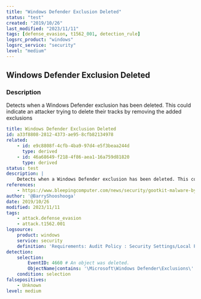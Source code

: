 ```yaml
---
title: "Windows Defender Exclusion Deleted"
status: "test"
created: "2019/10/26"
last_modified: "2023/11/11"
tags: [defense_evasion, t1562_001, detection_rule]
logsrc_product: "windows"
logsrc_service: "security"
level: "medium"
---
```


## Windows Defender Exclusion Deleted

### Description

Detects when a Windows Defender exclusion has been deleted. This could indicate an attacker trying to delete their tracks by removing the added exclusions


```yml
title: Windows Defender Exclusion Deleted
id: a33f8808-2812-4373-ae95-8cfb82134978
related:
    - id: e9c8808f-4cfb-4ba9-97d4-e5f3beaa244d
      type: derived
    - id: 46a68649-f218-4f86-aea1-16a759d81820
      type: derived
status: test
description: |
    Detects when a Windows Defender exclusion has been deleted. This could indicate an attacker trying to delete their tracks by removing the added exclusions
references:
    - https://www.bleepingcomputer.com/news/security/gootkit-malware-bypasses-windows-defender-by-setting-path-exclusions/
author: '@BarryShooshooga'
date: 2019/10/26
modified: 2023/11/11
tags:
    - attack.defense_evasion
    - attack.t1562.001
logsource:
    product: windows
    service: security
    definition: 'Requirements: Audit Policy : Security Settings/Local Policies/Audit Policy, Registry System Access Control (SACL): Auditing/User'
detection:
    selection:
        EventID: 4660 # An object was deleted.
        ObjectName|contains: '\Microsoft\Windows Defender\Exclusions\'
    condition: selection
falsepositives:
    - Unknown
level: medium

```
